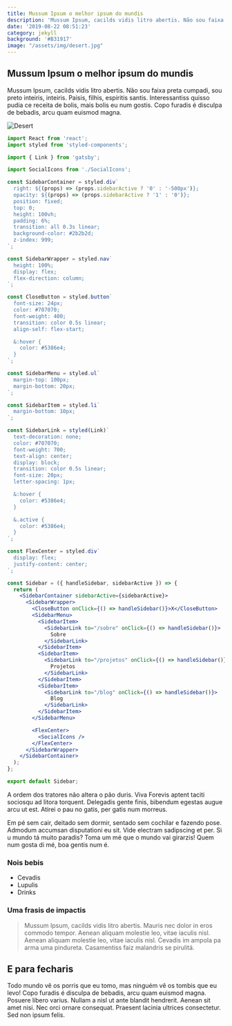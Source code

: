 ```yaml
---
title: Mussum Ipsum o melhor ipsum do mundis
description: 'Mussum Ipsum, cacilds vidis litro abertis. Não sou faixa preta cumpadi'
date: '2019-08-22 08:51:23'
category: jekyll
background: '#B31917'
image: "/assets/img/desert.jpg"
---
```

## Mussum Ipsum o melhor ipsum do mundis

Mussum Ipsum, cacilds vidis litro abertis. Não sou faixa preta cumpadi, sou preto inteiris, inteiris. Paisis, filhis, espiritis santis. Interessantiss quisso pudia ce receita de bolis, mais bolis eu num gostis. Copo furadis é disculpa de bebadis, arcu quam euismod magna.

![Desert](/assets/img/desert.jpg)

```jsx
import React from 'react';
import styled from 'styled-components';

import { Link } from 'gatsby';

import SocialIcons from './SocialIcons';

const SidebarContainer = styled.div`
  right: ${(props) => (props.sidebarActive ? '0' : '-500px')};
  opacity: ${(props) => (props.sidebarActive ? '1' : '0')};
  position: fixed;
  top: 0;
  height: 100vh;
  padding: 6%;
  transition: all 0.3s linear;
  background-color: #2b2b2d;
  z-index: 999;
`;

const SidebarWrapper = styled.nav`
  height: 100%;
  display: flex;
  flex-direction: column;
`;

const CloseButton = styled.button`
  font-size: 24px;
  color: #707070;
  font-weight: 400;
  transition: color 0.5s linear;
  align-self: flex-start;

  &:hover {
    color: #5386e4;
  }
`;

const SidebarMenu = styled.ul`
  margin-top: 100px;
  margin-bottom: 20px;
`;

const SidebarItem = styled.li`
  margin-bottom: 10px;
`;

const SidebarLink = styled(Link)`
  text-decoration: none;
  color: #707070;
  font-weight: 700;
  text-align: center;
  display: block;
  transition: color 0.5s linear;
  font-size: 20px;
  letter-spacing: 1px;

  &:hover {
    color: #5386e4;
  }

  &.active {
    color: #5386e4;
  }
`;

const FlexCenter = styled.div`
  display: flex;
  justify-content: center;
`;

const Sidebar = ({ handleSidebar, sidebarActive }) => {
  return (
    <SidebarContainer sidebarActive={sidebarActive}>
      <SidebarWrapper>
        <CloseButton onClick={() => handleSidebar()}>X</CloseButton>
        <SidebarMenu>
          <SidebarItem>
            <SidebarLink to="/sobre" onClick={() => handleSidebar()}>
              Sobre
            </SidebarLink>
          </SidebarItem>
          <SidebarItem>
            <SidebarLink to="/projetos" onClick={() => handleSidebar()}>
              Projetos
            </SidebarLink>
          </SidebarItem>
          <SidebarItem>
            <SidebarLink to="/blog" onClick={() => handleSidebar()}>
              Blog
            </SidebarLink>
          </SidebarItem>
        </SidebarMenu>

        <FlexCenter>
          <SocialIcons />
        </FlexCenter>
      </SidebarWrapper>
    </SidebarContainer>
  );
};

export default Sidebar;

``` 

A ordem dos tratores não altera o pão duris. Viva Forevis aptent taciti sociosqu ad litora torquent. Delegadis gente finis, bibendum egestas augue arcu ut est. Atirei o pau no gatis, per gatis num morreus.

Em pé sem cair, deitado sem dormir, sentado sem cochilar e fazendo pose. Admodum accumsan disputationi eu sit. Vide electram sadipscing et per. Si u mundo tá muito paradis? Toma um mé que o mundo vai girarzis! Quem num gosta di mé, boa gentis num é.

### Nois bebis

- Cevadis
- Lupulis
- Drinks

### Uma frasis de impactis

>Mussum Ipsum, cacilds vidis litro abertis. Mauris nec dolor in eros commodo tempor. Aenean aliquam molestie leo, vitae iaculis nisl. Aenean aliquam molestie leo, vitae iaculis nisl. Cevadis im ampola pa arma uma pindureta. Casamentiss faiz malandris se pirulitá.

## E para fecharis

Todo mundo vê os porris que eu tomo, mas ninguém vê os tombis que eu levo! Copo furadis é disculpa de bebadis, arcu quam euismod magna. Posuere libero varius. Nullam a nisl ut ante blandit hendrerit. Aenean sit amet nisi. Nec orci ornare consequat. Praesent lacinia ultrices consectetur. Sed non ipsum felis.

